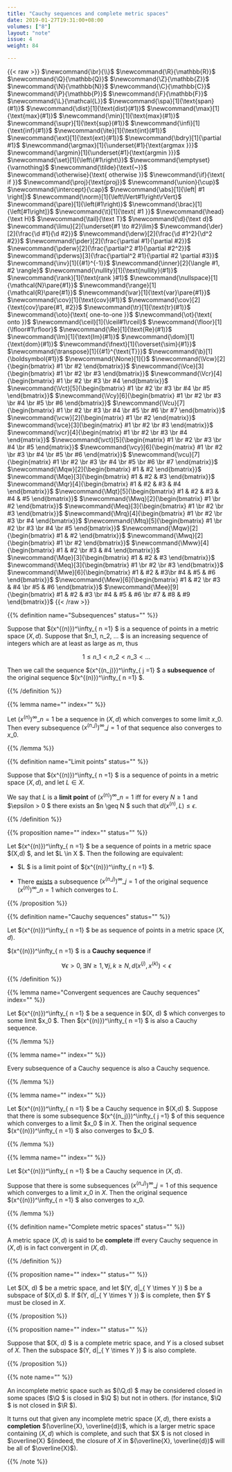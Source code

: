 ```yaml
---
title: "Cauchy sequences and complete metric spaces"
date: 2019-01-27T19:31:00+08:00
volumes: ["8"]
layout: "note"
issue: 4
weight: 84

---
```


<!--more-->

<div class="latex-macros">
  {{< raw >}}
    $\newcommand{\br}{\\}$
    $\newcommand{\R}{\mathbb{R}}$
    $\newcommand{\Q}{\mathbb{Q}}$
    $\newcommand{\Z}{\mathbb{Z}}$
    $\newcommand{\N}{\mathbb{N}}$
    $\newcommand{\C}{\mathbb{C}}$
    $\newcommand{\P}{\mathbb{P}}$
    $\newcommand{\F}{\mathbb{F}}$
    $\newcommand{\L}{\mathcal{L}}$
    $\newcommand{\spa}[1]{\text{span}(#1)}$
    $\newcommand{\dist}[1]{\text{dist}(#1)}$
    $\newcommand{\max}[1]{\text{max}(#1)}$
    $\newcommand{\min}[1]{\text{max}(#1)}$
    $\newcommand{\supr}[1]{\text{sup}(#1)}$
    $\newcommand{\infi}[1]{\text{inf}(#1)}$
    $\newcommand{\ite}[1]{\text{int}(#1)}$
    $\newcommand{\ext}[1]{\text{ext}(#1)}$
    $\newcommand{\bdry}[1]{\partial #1}$
    $\newcommand{\argmax}[1]{\underset{#1}{\text{argmax }}}$
    $\newcommand{\argmin}[1]{\underset{#1}{\text{argmin }}}$
    $\newcommand{\set}[1]{\left\{#1\right\}}$
    $\newcommand{\emptyset}{\varnothing}$
    $\newcommand{\tilde}{\text{~}}$
    $\newcommand{\otherwise}{\text{ otherwise }}$
    $\newcommand{\if}{\text{ if }}$
    $\newcommand{\proj}{\text{proj}}$
    $\newcommand{\union}{\cup}$
    $\newcommand{\intercept}{\cap}$
    $\newcommand{\abs}[1]{\left| #1 \right|}$
    $\newcommand{\norm}[1]{\left\lVert#1\right\rVert}$
    $\newcommand{\pare}[1]{\left(#1\right)}$
    $\newcommand{\brac}[1]{\left[#1\right]}$
    $\newcommand{\t}[1]{\text{ #1 }}$
    $\newcommand{\head}{\text H}$
    $\newcommand{\tail}{\text T}$
    $\newcommand{\d}{\text d}$
    $\newcommand{\limu}[2]{\underset{#1 \to #2}\lim}$
    $\newcommand{\der}[2]{\frac{\d #1}{\d #2}}$
    $\newcommand{\derw}[2]{\frac{\d #1^2}{\d^2 #2}}$
    $\newcommand{\pder}[2]{\frac{\partial #1}{\partial #2}}$
    $\newcommand{\pderw}[2]{\frac{\partial^2 #1}{\partial #2^2}}$
    $\newcommand{\pderws}[3]{\frac{\partial^2 #1}{\partial #2 \partial #3}}$
    $\newcommand{\inv}[1]{{#1}^{-1}}$
    $\newcommand{\inner}[2]{\langle #1, #2 \rangle}$
    $\newcommand{\nullity}[1]{\text{nullity}(#1)}$
    $\newcommand{\rank}[1]{\text{rank }#1}$
    $\newcommand{\nullspace}[1]{\mathcal{N}\pare{#1}}$
    $\newcommand{\range}[1]{\mathcal{R}\pare{#1}}$
    $\newcommand{\var}[1]{\text{var}\pare{#1}}$
    $\newcommand{\cov}[1]{\text{cov}(#1)}$
    $\newcommand{\cov}[2]{\text{cov}\pare{#1, #2}}$
    $\newcommand{\tr}[1]{\text{tr}(#1)}$
    $\newcommand{\oto}{\text{ one-to-one }}$
    $\newcommand{\ot}{\text{ onto }}$
    $\newcommand{\ceil}[1]{\lceil#1\rceil}$
    $\newcommand{\floor}[1]{\lfloor#1\rfloor}$
    $\newcommand{\Re}[1]{\text{Re}(#1)}$
    $\newcommand{\Im}[1]{\text{Im}(#1)}$
    $\newcommand{\dom}[1]{\text{dom}(#1)}$
    $\newcommand{\fnext}[1]{\overset{\sim}{#1}}$
    $\newcommand{\transpose}[1]{{#1}^{\text{T}}}$
    $\newcommand{\b}[1]{\boldsymbol{#1}}$
    $\newcommand{\None}[1]{}$
    $\newcommand{\Vcw}[2]{\begin{bmatrix} #1 \br #2 \end{bmatrix}}$
    $\newcommand{\Vce}[3]{\begin{bmatrix} #1 \br #2 \br #3 \end{bmatrix}}$
    $\newcommand{\Vcr}[4]{\begin{bmatrix} #1 \br #2 \br #3 \br #4 \end{bmatrix}}$
    $\newcommand{\Vct}[5]{\begin{bmatrix} #1 \br #2 \br #3 \br #4 \br #5 \end{bmatrix}}$
    $\newcommand{\Vcy}[6]{\begin{bmatrix} #1 \br #2 \br #3 \br #4 \br #5 \br #6 \end{bmatrix}}$
    $\newcommand{\Vcu}[7]{\begin{bmatrix} #1 \br #2 \br #3 \br #4 \br #5 \br #6 \br #7 \end{bmatrix}}$
    $\newcommand{\vcw}[2]{\begin{matrix} #1 \br #2 \end{matrix}}$
    $\newcommand{\vce}[3]{\begin{matrix} #1 \br #2 \br #3 \end{matrix}}$
    $\newcommand{\vcr}[4]{\begin{matrix} #1 \br #2 \br #3 \br #4 \end{matrix}}$
    $\newcommand{\vct}[5]{\begin{matrix} #1 \br #2 \br #3 \br #4 \br #5 \end{matrix}}$
    $\newcommand{\vcy}[6]{\begin{matrix} #1 \br #2 \br #3 \br #4 \br #5 \br #6 \end{matrix}}$
    $\newcommand{\vcu}[7]{\begin{matrix} #1 \br #2 \br #3 \br #4 \br #5 \br #6 \br #7 \end{matrix}}$
    $\newcommand{\Mqw}[2]{\begin{bmatrix} #1 & #2 \end{bmatrix}}$
    $\newcommand{\Mqe}[3]{\begin{bmatrix} #1 & #2 & #3 \end{bmatrix}}$
    $\newcommand{\Mqr}[4]{\begin{bmatrix} #1 & #2 & #3 & #4 \end{bmatrix}}$
    $\newcommand{\Mqt}[5]{\begin{bmatrix} #1 & #2 & #3 & #4 & #5 \end{bmatrix}}$
    $\newcommand{\Mwq}[2]{\begin{bmatrix} #1 \br #2 \end{bmatrix}}$
    $\newcommand{\Meq}[3]{\begin{bmatrix} #1 \br #2 \br #3 \end{bmatrix}}$
    $\newcommand{\Mrq}[4]{\begin{bmatrix} #1 \br #2 \br #3 \br #4 \end{bmatrix}}$
    $\newcommand{\Mtq}[5]{\begin{bmatrix} #1 \br #2 \br #3 \br #4 \br #5 \end{bmatrix}}$
    $\newcommand{\Mqw}[2]{\begin{bmatrix} #1 & #2 \end{bmatrix}}$
    $\newcommand{\Mwq}[2]{\begin{bmatrix} #1 \br #2 \end{bmatrix}}$
    $\newcommand{\Mww}[4]{\begin{bmatrix} #1 & #2 \br #3 & #4 \end{bmatrix}}$
    $\newcommand{\Mqe}[3]{\begin{bmatrix} #1 & #2 & #3 \end{bmatrix}}$
    $\newcommand{\Meq}[3]{\begin{bmatrix} #1 \br #2 \br #3 \end{bmatrix}}$
    $\newcommand{\Mwe}[6]{\begin{bmatrix} #1 & #2 & #3\br #4 & #5 & #6 \end{bmatrix}}$
    $\newcommand{\Mew}[6]{\begin{bmatrix} #1 & #2 \br #3 & #4 \br #5 & #6 \end{bmatrix}}$
    $\newcommand{\Mee}[9]{\begin{bmatrix} #1 & #2 & #3 \br #4 & #5 & #6 \br #7 & #8 & #9 \end{bmatrix}}$
  {{< /raw >}}
</div>

{{% definition name="Subsequences" status="" %}}

Suppose that $(x^{(n)})^\infty\_{ n =1} $ is a sequence of points in a metric space $(X, d)$. Suppose that $n\_1, n\_2, ... $ is an increasing sequence of integers which are at least as large as $m$, thus

$$1 \leq n\_1 < n\_2 < n\_3 < ... $$

Then we call the sequence $(x^{(n\_j)})^\infty\_{ j =1} $ a **subsequence** of the original sequence $(x^{(n)})^\infty\_{ n =1} $.

{{% /definition %}}

{{% lemma name="" index="" %}}

Let $(x^{(n)})^\infty\_{ n =1}$ be a sequence in $(X, d)$ which converges to some limit $x\_0$. Then every subsequence $(x^{(n\_j)})^\infty\_{ j=1}$ of that sequence also converges to $x\_0$.

{{% /lemma %}}

{{% definition name="Limit points" status="" %}}

Suppose that $(x^{(n)})^\infty\_{ n =1} $ is a sequence of points in a metric space $(X, d)$, and let $L \in X$.

We say that $L$ is a **limit point** of $(x^{(n)})^\infty\_{n=1}$ iff for every $N \geq 1$ and $\epsilon > 0 $ there exists an $n \geq N $ such that $d(x^{(n)}, L) \leq \epsilon$.

{{% /definition %}}

{{% proposition name="" index="" status="" %}}

Let $(x^{(n)})^\infty\_{ n =1} $ be a sequence of points in a metric space $(X,d) $, and let $L \in X $. Then the following are equivalent:

- $L $ is a limit point of $(x^{(n)})^\infty\_{ n =1} $.

- There <u>exists</u> a subsequence $(x^{(n\_j)})^\infty\_{j=1}$ of the original sequence $(x^{(n)})^\infty\_{ n =1}$ which converges to $L$.

{{% /proposition %}}

{{% definition name="Cauchy sequences" status="" %}}

Let $(x^{(n)})^\infty\_{ n =1} $ be as sequence of points in a metric space $(X, d)$. 

$(x^{(n)})^\infty\_{ n =1} $ is a **Cauchy sequence** if

$$\forall \epsilon >0, \exists N \geq 1, \forall j, k \geq N, d(x^{(j)}, x^{(k)}) < \epsilon $$

{{% /definition %}}

{{% lemma name="Convergent sequences are Cauchy sequences" index="" %}}

Let $(x^{(n)})^\infty\_{ n =1} $ be a sequence in $(X, d) $ which converges to some limit $x\_0 $. Then $(x^{(n)})^\infty\_{ n =1} $ is also a Cauchy sequence.

{{% /lemma %}}

{{% lemma name="" index="" %}}

Every subsequence of a Cauchy sequence is also a Cauchy sequence.

{{% /lemma %}}

{{% lemma name="" index="" %}}

Let $(x^{(n)})^\infty\_{ n =1} $ be a Cauchy sequence in $(X,d) $. Suppose that there is some subsequence $(x^{(n\_j)})^\infty\_{ j  =1} $ of this sequence which converges to a limit $x\_0 $ in $X$. Then the original sequence $(x^{(n)})^\infty\_{ n =1} $ also converges to $x\_0 $.

{{% /lemma %}}

{{% lemma name="" index="" %}}

Let $(x^{(n)})^\infty\_{ n =1} $ be a Cauchy sequence in $(X,d)$.

Suppose that there is some subsequences $(x^{(n\_j)})^\infty\_{ j =1}$ of this sequence which converges to a limit $x\_0$ in $X$. Then the original sequence $(x^{(n)})^\infty\_{ n =1} $ also converges to $x\_0$.

{{% /lemma %}}

{{% definition name="Complete metric spaces" status="" %}}

A metric space $(X,d)$ is said to be **complete** iff every Cauchy sequence in $(X,d)$ is in fact convergent in $(X,d)$.

{{% /definition %}}

{{% proposition name="" index="" status="" %}}

Let $(X, d) $ be a metric space, and let $(Y, d|\_{ Y \times Y }) $ be a subspace of $(X,d) $. If $(Y, d|\_{ Y \times Y }) $ is complete, then $Y $ must be closed in $X$.

{{% /proposition %}}

{{% proposition name="" index="" status="" %}}

Suppose that $(X, d) $ is a complete metric space, and $Y$ is a closed subset of $X$. Then the subspace $(Y, d|\_{ Y \times Y }) $ is also complete.

{{% /proposition %}}

{{% note name="" %}}

An incomplete metric space such as $(\Q,d) $ may be considered closed in some spaces ($\Q $ is closed in $\Q $) but not in others. (for instance, $\Q $ is not closed in $\R $). 

It turns out that given any incomplete metric space $(X,d)$, there exists a **completion** $(\overline{X}, \overline{d})$, which is a larger metric space containing $(X,d)$ which is complete, and such that $X $ is not closed in $\overline{X} $(indeed, the closure of $X$ in $(\overline{X}, \overline{d})$ will be all of $\overline{X}$).

{{% /note %}}

